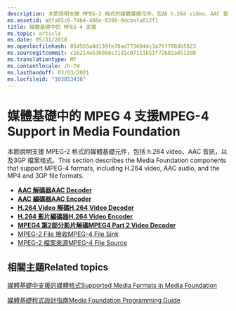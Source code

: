 ```yaml
---
description: 本節說明支援 MPEG-2 格式的媒體基礎元件，包括 h.264 video、AAC 音訊，以及3GP 檔案格式。
ms.assetid: a8fa05c6-74b4-408e-8390-9dcbafa012f1
title: 媒體基礎中的 MPEG 4 支援
ms.topic: article
ms.date: 05/31/2018
ms.openlocfilehash: 054565a4d139fe70ad7736044c3a7ff708db5023
ms.sourcegitcommit: c16214e53680dc71d1c07111b51f72b82a4512d8
ms.translationtype: MT
ms.contentlocale: zh-TW
ms.lasthandoff: 03/03/2021
ms.locfileid: "103853436"
---
```

# <a name="mpeg-4-support-in-media-foundation"></a><span data-ttu-id="a481c-103">媒體基礎中的 MPEG 4 支援</span><span class="sxs-lookup"><span data-stu-id="a481c-103">MPEG-4 Support in Media Foundation</span></span>

<span data-ttu-id="a481c-104">本節說明支援 MPEG-2 格式的媒體基礎元件，包括 h.264 video、AAC 音訊，以及3GP 檔案格式。</span><span class="sxs-lookup"><span data-stu-id="a481c-104">This section describes the Media Foundation components that support MPEG-4 formats, including H.264 video, AAC audio, and the MP4 and 3GP file formats.</span></span>

-   [<span data-ttu-id="a481c-105">**AAC 解碼器**</span><span class="sxs-lookup"><span data-stu-id="a481c-105">**AAC Decoder**</span></span>](aac-decoder.md)
-   [<span data-ttu-id="a481c-106">**AAC 編碼器**</span><span class="sxs-lookup"><span data-stu-id="a481c-106">**AAC Encoder**</span></span>](aac-encoder.md)
-   [<span data-ttu-id="a481c-107">**H.264 Video 解碼**</span><span class="sxs-lookup"><span data-stu-id="a481c-107">**H.264 Video Decoder**</span></span>](h-264-video-decoder.md)
-   [<span data-ttu-id="a481c-108">**H.264 影片編碼器**</span><span class="sxs-lookup"><span data-stu-id="a481c-108">**H.264 Video Encoder**</span></span>](h-264-video-encoder.md)
-   [<span data-ttu-id="a481c-109">**MPEG4 第2部分影片解碼**</span><span class="sxs-lookup"><span data-stu-id="a481c-109">**MPEG4 Part 2 Video Decoder**</span></span>](mpeg4part2videodecoder.md)
-   [<span data-ttu-id="a481c-110">MPEG-2 File 接收</span><span class="sxs-lookup"><span data-stu-id="a481c-110">MPEG-4 File Sink</span></span>](mpeg-4-file-sink.md)
-   [<span data-ttu-id="a481c-111">MPEG-2 檔案來源</span><span class="sxs-lookup"><span data-stu-id="a481c-111">MPEG-4 File Source</span></span>](mpeg-4-file-source.md)

## <a name="related-topics"></a><span data-ttu-id="a481c-112">相關主題</span><span class="sxs-lookup"><span data-stu-id="a481c-112">Related topics</span></span>

<dl> <dt>

[<span data-ttu-id="a481c-113">媒體基礎中支援的媒體格式</span><span class="sxs-lookup"><span data-stu-id="a481c-113">Supported Media Formats in Media Foundation</span></span>](supported-media-formats-in-media-foundation.md)
</dt> <dt>

[<span data-ttu-id="a481c-114">媒體基礎程式設計指南</span><span class="sxs-lookup"><span data-stu-id="a481c-114">Media Foundation Programming Guide</span></span>](media-foundation-programming-guide.md)
</dt> </dl>

 

 



